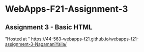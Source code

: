 # WebApps-F21-Assignment-3
Assignment 3 - Basic HTML
---
"Hosted at " https://44-563-webapps-f21.github.io/webapps-f21-assignment-3-NagamaniYalla/